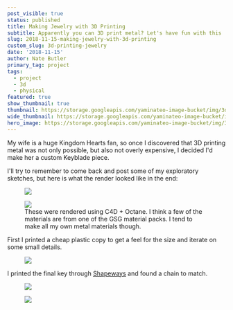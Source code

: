 ```yaml
---
post_visible: true
status: published
title: Making Jewelry with 3D Printing
subtitle: Apparently you can 3D print metal? Let's have fun with this :)
slug: 2018-11-15-making-jewelry-with-3d-printing
custom_slug: 3d-printing-jewelry
date: '2018-11-15'
author: Nate Butler
primary_tag: project
tags:
  - project
  - 3d
  - physical
featured: true
show_thumbnail: true
thumbnail: https://storage.googleapis.com/yaminateo-image-bucket/img/3d-jewelry-1x1.jpg
wide_thumbnail: https://storage.googleapis.com/yaminateo-image-bucket/img/3d-jewelry-2x1.jpg
hero_image: https://storage.googleapis.com/yaminateo-image-bucket/img/3d-jewelry-hero.jpg
---
```

<p>My wife is a huge Kingdom Hearts fan, so once I&nbsp;discovered that 3D printing metal was not only possible, but also not overly expensive, I decided I'd make her a custom Keyblade piece.</p><p>I'll try to remember to come back and post some of my exploratory sketches, but here is what the render looked like in the end:</p><figure class="w-richtext-figure-type-image w-richtext-align-fullwidth" style="max-width:1280px"><div><img src="https://uploads-ssl.webflow.com/60453108a750bf32c24d79eb/604588f4a750bf39b64f0c2e_1432.jpg" loading="lazy" width="auto" height="auto"></div></figure><figure class="w-richtext-figure-type-image w-richtext-align-fullwidth" style="max-width:1920px"><div><img src="https://uploads-ssl.webflow.com/60453108a750bf32c24d79eb/604588753fdb244e04e47e20_emc_test.jpg" loading="lazy" width="auto" height="auto"></div><figcaption>These were rendered using C4D&nbsp;+&nbsp;Octane. I think a few of the materials are from one of the GSG material packs. I&nbsp;tend to make all my own metal materials though.</figcaption></figure><p>First I&nbsp;printed a cheap plastic copy to get a feel for the size and iterate on some small details.</p><figure class="w-richtext-figure-type-image w-richtext-align-fullwidth" style="max-width:4032px"><div><img src="https://uploads-ssl.webflow.com/60453108a750bf32c24d79eb/60458ad47914e40a5f9786c6_IMG_0460.jpeg" loading="lazy" width="auto" height="auto"></div></figure><p>I&nbsp;printed the final key through <a href="https://www.shapeways.com/">Shapeways</a> and found a chain to match.</p><figure class="w-richtext-figure-type-image w-richtext-align-fullwidth" style="max-width:1197px"><div><img src="https://uploads-ssl.webflow.com/60453108a750bf32c24d79eb/60458a217f4f0738e4383d9e_IMG_0531.jpg" loading="lazy" width="auto" height="auto"></div></figure><figure class="w-richtext-figure-type-image w-richtext-align-fullwidth" style="max-width:320px"><div><img src="https://uploads-ssl.webflow.com/60453108a750bf32c24d79eb/60458aa42205df690e2e48cd_ezgif-2-e53e6f075123_small.gif" loading="lazy" width="auto" height="auto"></div></figure>